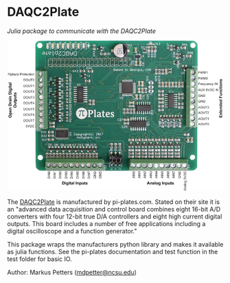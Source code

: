 # DAQC2Plate

*Julia package to communicate with the DAQC2Plate*

![](doc/assets/Pinout.jpg)

The [DAQC2Plate](https://pi-plates.com/) is manufactured by pi-plates.com. Stated on their site it is an "advanced data acquisition and control board combines eight 16-bit A/D converters with four 12-bit true D/A controllers and eight high current digital outputs. This board includes a number of free applications including a digital oscilloscope and a function generator."

This package wraps the manufacturers python library and makes it available as julia functions. See the pi-plates documentation and test function in the test folder for basic IO. 

Author: Markus Petters (mdpetter@ncsu.edu)
